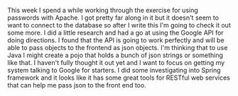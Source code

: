 This week I spend a while working through the exercise for using passwords with Apache.  I got pretty far along in it but it doesn't seem to want to connect to the database so after I write this I'm going to check it out some more.  I did a little research and had a go at using the Google API for doing directions.  I found that the API is going to work perfectly and will be able to pass objects to the frontend as json objects.  I'm thinking that to use Java I might create a pojo that holds a bunch of json strings or something like that.  I haven't fully thought it out yet and I want to focus on getting my system talking to Google for starters.  I did some investigating into Spring framework and it looks like it has some great tools for RESTful web services that can help me pass json to the front end too.
